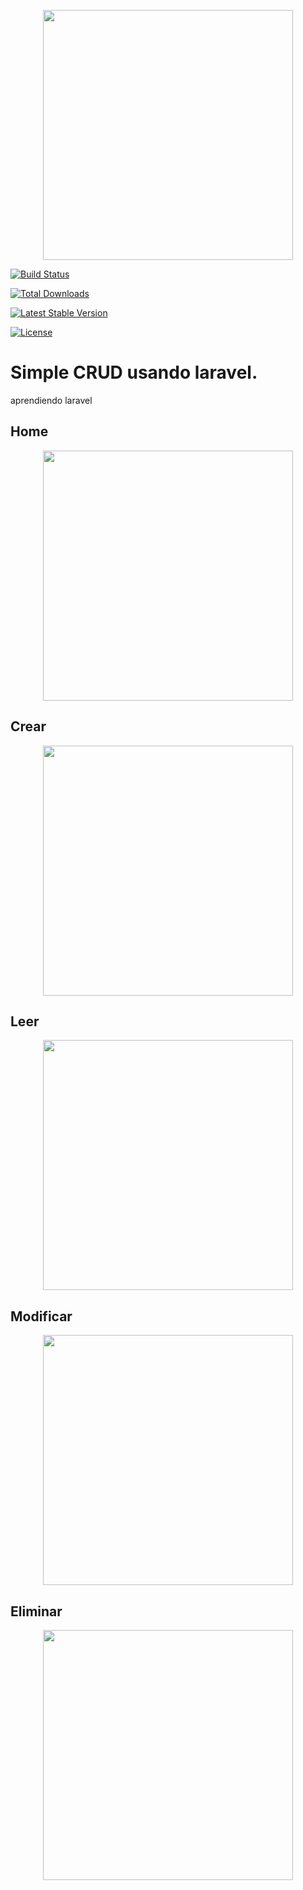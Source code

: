
<p  align="center"><a  href="https://laravel.com"  target="_blank"><img  src="https://raw.githubusercontent.com/laravel/art/master/logo-lockup/5%20SVG/2%20CMYK/1%20Full%20Color/laravel-logolockup-cmyk-red.svg"  width="400"></a></p>

<p  align="center">

<a  href="https://travis-ci.org/laravel/framework"><img  src="https://travis-ci.org/laravel/framework.svg"  alt="Build Status"></a>

<a  href="https://packagist.org/packages/laravel/framework"><img  src="https://img.shields.io/packagist/dt/laravel/framework"  alt="Total Downloads"></a>

<a  href="https://packagist.org/packages/laravel/framework"><img  src="https://img.shields.io/packagist/v/laravel/framework"  alt="Latest Stable Version"></a>

<a  href="https://packagist.org/packages/laravel/framework"><img  src="https://img.shields.io/packagist/l/laravel/framework"  alt="License"></a>

</p>

# Simple CRUD usando laravel.
aprendiendo laravel

##  Home


<p  align="center"><img  src="![home](https://user-images.githubusercontent.com/123978109/219535340-2f2c96b2-8378-4970-88a3-14934ee3af63.png)"  width="400"></p>

##  Crear


<p  align="center"><img  src="![crear](https://user-images.githubusercontent.com/123978109/219535517-60b3217c-8e51-47d8-bed3-b450f40c1b5b.png)"  width="400"></p>

##  Leer


<p  align="center"><img  src="![leer](https://user-images.githubusercontent.com/123978109/219535579-02d156d2-b532-4f65-a895-bec7da268e31.png)"  width="400"></p>


##  Modificar


<p  align="center"><img  src="![editar](https://user-images.githubusercontent.com/123978109/219535646-bd49e937-ff5c-48c6-a480-08a37bd355fe.png)"  width="400"></p>

##  Eliminar


<p  align="center"><img  src="![eliminar](https://user-images.githubusercontent.com/123978109/219535698-cb3fc8a8-96ac-4495-a29a-5b3d86ec23d1.png)"  width="400"></p>

